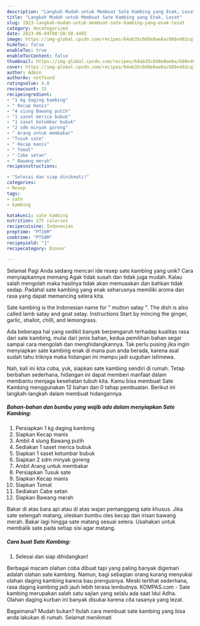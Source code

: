 ```yaml
---
description: "Langkah Mudah untuk Membuat Sate Kambing yang Enak, Lezat"
title: "Langkah Mudah untuk Membuat Sate Kambing yang Enak, Lezat"
slug: 1923-langkah-mudah-untuk-membuat-sate-kambing-yang-enak-lezat
category: Uncategorized
date: 2023-06-04T08:50:50.449Z
image: https://img-global.cpcdn.com/recipes/64ab35c0d8e8ae6a/680x482cq70/sate-kambing-foto-resep-utama.jpg
hideToc: false
enableToc: true
enableTocContent: false
thumbnail: https://img-global.cpcdn.com/recipes/64ab35c0d8e8ae6a/680x482cq70/sate-kambing-foto-resep-utama.jpg
cover: https://img-global.cpcdn.com/recipes/64ab35c0d8e8ae6a/680x482cq70/sate-kambing-foto-resep-utama.jpg
author: Admin
authorAv: notfound
ratingvalue: 4.8
reviewcount: 15
recipeingredient:
- "1 kg daging kambing"
- " Kecap manis"
- "4 siung Bawang putih"
- "1 saset merica bubuk"
- "1 saset ketumbar bubuk"
- "2 sdm minyak goreng"
- " Arang untuk membakar"
- "Tusuk sate"
- " Kecap manis"
- " Tomat"
- " Cabe setan"
- " Bawang merah"
recipeinstructions:

- "Selesai dan siap dinikmati!"
categories:
- Resep
tags:
- sate
- kambing

katakunci: sate kambing 
nutrition: 275 calories
recipecuisine: Indonesian
preptime: "PT16M"
cooktime: "PT58M"
recipeyield: "1"
recipecategory: Dinner

---
```



Selamat Pagi Anda sedang mencari ide resep sate kambing yang unik? Cara menyiapkannya memang Agak tidak susah dan tidak juga mudah. Kalau salah mengolah maka hasilnya tidak akan memuaskan dan bahkan tidak sedap. Padahal sate kambing yang enak seharusnya memiliki aroma dan rasa yang dapat memancing selera kita.


Sate kambing is the Indonesian name for &#34; mutton satay &#34;. The dish is also called lamb satay and goat satay. Instructions Start by mincing the ginger, garlic, shallot, chilli, and lemongrass.

Ada beberapa hal yang sedikit banyak berpengaruh terhadap kualitas rasa dari sate kambing, mulai dari jenis bahan, kedua pemilihan bahan segar sampai cara mengolah dan menghidangkannya. Tak perlu pusing jika ingin menyiapkan sate kambing enak di mana pun anda berada, karena asal sudah tahu triknya maka hidangan ini mampu jadi suguhan istimewa.


Nah, kali ini kita coba, yuk, siapkan sate kambing sendiri di rumah. Tetap berbahan sederhana, hidangan ini dapat memberi manfaat dalam membantu menjaga kesehatan tubuh kita. Kamu bisa membuat Sate Kambing menggunakan 12 bahan dan 0 tahap pembuatan. Berikut ini langkah-langkah dalam membuat hidangannya.

<!--inarticleads1-->

##### Bahan-bahan dan bumbu yang wajib ada dalam menyiapkan Sate Kambing:

1. Persiapkan 1 kg daging kambing
1. Siapkan  Kecap manis
1. Ambil 4 siung Bawang putih
1. Sediakan 1 saset merica bubuk
1. Siapkan 1 saset ketumbar bubuk
1. Siapkan 2 sdm minyak goreng
1. Ambil  Arang untuk membakar
1. Persiapkan Tusuk sate
1. Siapkan  Kecap manis
1. Siapkan  Tomat
1. Sediakan  Cabe setan
1. Siapkan  Bawang merah


Bakar di atas bara api atau di atas wajan pemanggang sate khusus. Jika sate setengah matang, oleskan bumbu oles kecap dan irisan bawang merah. Bakar lagi hingga sate matang sesuai selera. Usahakan untuk membalik sate pada setiap sisi agar matang. 

<!--inarticleads2-->

##### Cara buat Sate Kambing:


1. Selesai dan siap dihidangkan!

Berbagai macam olahan coba dibuat tapi yang paling banyak digemari adalah olahan sate kambing. Namun, bagi sebagian orang kurang menyukai olahan daging kambing karena bau prengusnya. Meski terlihat sederhana, rasa daging kambing jadi jauh lebih terasa lembutnya. KOMPAS.com - Sate kambing merupakan salah satu sajian yang selalu ada saat Idul Adha. Olahan daging kurban ini banyak disukai karena cita rasanya yang lezat. 

Bagaimana? Mudah bukan? Itulah cara membuat sate kambing yang bisa anda lakukan di rumah. Selamat menikmati

